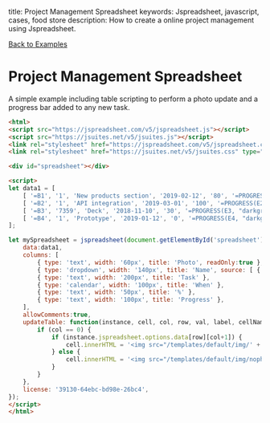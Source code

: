 title: Project Management Spreadsheet
keywords: Jspreadsheet, javascript, cases, food store
description: How to create a online project management using Jspreadsheet.

[Back to Examples](/docs/v5/examples "Back to the examples section")

# Project Management Spreadsheet

A simple example including table scripting to perform a photo update and a progress bar added to any new task.

```html
<html>
<script src="https://jspreadsheet.com/v5/jspreadsheet.js"></script>
<script src="https://jsuites.net/v5/jsuites.js"></script>
<link rel="stylesheet" href="https://jspreadsheet.com/v5/jspreadsheet.css" type="text/css" />
<link rel="stylesheet" href="https://jsuites.net/v5/jsuites.css" type="text/css" />

<div id="spreadsheet"></div>

<script>
let data1 = [
    [ '=B1', '1', 'New products section', '2019-02-12', '80', '=PROGRESS(E1, "darkgreen")' ],
    [ '=B2', '1', 'API integration', '2019-03-01', '100', '=PROGRESS(E2, "darkgreen")' ],
    [ '=B3', '7359', 'Deck', '2018-11-10', '30', '=PROGRESS(E3, "darkgreen")' ],
    [ '=B4', '1', 'Prototype', '2019-01-12', '0', '=PROGRESS(E4, "darkgreen")' ],
];

let mySpreadsheet = jspreadsheet(document.getElementById('spreadsheet'), {
    data:data1,
    columns: [
        { type: 'text', width: '60px', title: 'Photo', readOnly:true },
        { type: 'dropdown', width: '140px', title: 'Name', source: [ { id:'1', name: 'Richard'}, { id:'7359', name: 'Cosme Sergio' }] },
        { type: 'text', width: '200px', title: 'Task' },
        { type: 'calendar', width: '100px', title: 'When' },
        { type: 'text', width: '50px', title: '%' },
        { type: 'text', width: '100px', title: 'Progress' },
    ],
    allowComments:true,
    updateTable: function(instance, cell, col, row, val, label, cellName) {
        if (col == 0) {
            if (instance.jspreadsheet.options.data[row][col+1]) {
                cell.innerHTML = '<img src="/templates/default/img/' + instance.jspreadsheet.options.data[row][col+1] + '.jpg" style="width:24px;height:24px;border-radius:16px">';
            } else {
                cell.innerHTML = '<img src="/templates/default/img/nophoto.jpg" style="width:24px;height:24px;border-radius:16px">';
            }
        }
    },
    license: '39130-64ebc-bd98e-26bc4',
});
</script>
</html>
```
 
